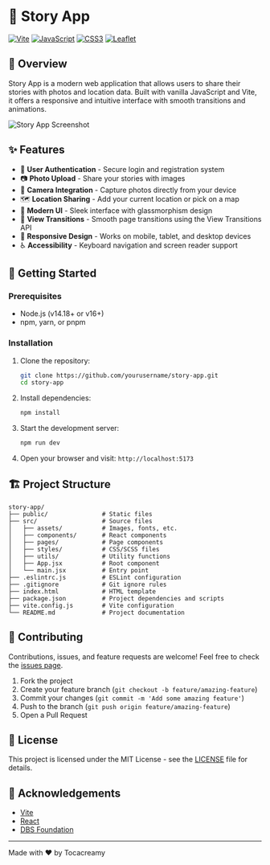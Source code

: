 # 📖 Story App

[![Vite](https://img.shields.io/badge/vite-%23646CFF.svg?style=for-the-badge&logo=vite&logoColor=white)](https://vitejs.dev/)
[![JavaScript](https://img.shields.io/badge/javascript-%23323330.svg?style=for-the-badge&logo=javascript&logoColor=%23F7DF1E)](https://developer.mozilla.org/en-US/docs/Web/JavaScript)
[![CSS3](https://img.shields.io/badge/css3-%231572B6.svg?style=for-the-badge&logo=css3&logoColor=white)](https://developer.mozilla.org/en-US/docs/Web/CSS)
[![Leaflet](https://img.shields.io/badge/Leaflet-%23199900.svg?style=for-the-badge&logo=Leaflet&logoColor=white)](https://leafletjs.com/)

## 📱 Overview

Story App is a modern web application that allows users to share their stories with photos and location data. Built with vanilla JavaScript and Vite, it offers a responsive and intuitive interface with smooth transitions and animations.

![Story App Screenshot](https://via.placeholder.com/800x400?text=Story+App+Screenshot)

## ✨ Features

- 🔐 **User Authentication** - Secure login and registration system
- 📷 **Photo Upload** - Share your stories with images
- 📸 **Camera Integration** - Capture photos directly from your device
- 🗺️ **Location Sharing** - Add your current location or pick on a map
- 🎨 **Modern UI** - Sleek interface with glassmorphism design
- 🔄 **View Transitions** - Smooth page transitions using the View Transitions API
- 📱 **Responsive Design** - Works on mobile, tablet, and desktop devices
- ♿ **Accessibility** - Keyboard navigation and screen reader support

## 🚀 Getting Started

### Prerequisites

- Node.js (v14.18+ or v16+)
- npm, yarn, or pnpm

### Installation

1. Clone the repository:

   ```bash
   git clone https://github.com/yourusername/story-app.git
   cd story-app
   ```

2. Install dependencies:

   ```bash
   npm install
   ```

3. Start the development server:

   ```bash
   npm run dev
   ```

4. Open your browser and visit: `http://localhost:5173`

## 🏗️ Project Structure

```
story-app/
├── public/               # Static files
├── src/                  # Source files
│   ├── assets/           # Images, fonts, etc.
│   ├── components/       # React components
│   ├── pages/            # Page components
│   ├── styles/           # CSS/SCSS files
│   ├── utils/            # Utility functions
│   ├── App.jsx           # Root component
│   └── main.jsx          # Entry point
├── .eslintrc.js          # ESLint configuration
├── .gitignore            # Git ignore rules
├── index.html            # HTML template
├── package.json          # Project dependencies and scripts
├── vite.config.js        # Vite configuration
└── README.md             # Project documentation
```

## 🤝 Contributing

Contributions, issues, and feature requests are welcome! Feel free to check the [issues page](https://github.com/yourusername/story-app/issues).

1. Fork the project
2. Create your feature branch (`git checkout -b feature/amazing-feature`)
3. Commit your changes (`git commit -m 'Add some amazing feature'`)
4. Push to the branch (`git push origin feature/amazing-feature`)
5. Open a Pull Request

## 📝 License

This project is licensed under the MIT License - see the [LICENSE](LICENSE) file for details.

## 🙏 Acknowledgements

- [Vite](https://vitejs.dev/)
- [React](https://reactjs.org/)
- [DBS Foundation](https://www.dbs.com/dbsfoundation/)

---

Made with ❤️ by Tocacreamy
